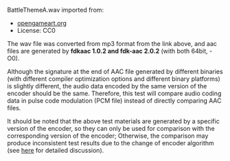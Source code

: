BattleThemeA.wav imported from:

* [opengameart.org](https://opengameart.org/content/battle-theme-a)
* License: CC0

The wav file was converted from mp3 format from the link above, and aac files are generated by **fdkaac 1.0.2 and fdk-aac 2.0.2** (with both 64bit, -O0).

Although the signature at the end of AAC file generated by different binaries (with different compiler optimization options and different binary platforms) is slightly different, the audio data encoded by the same version of the encoder should be the same. Therefore, this test will compare audio coding data in pulse code modulation (PCM file) instead of directly comparing AAC files.

It should be noted that the above test materials are generated by a specific version of the encoder, so they can only be used for comparison with the corresponding version of the encoder; Otherwise, the comparison may produce inconsistent test results due to the change of encoder algorithm (see [here](https://github.com/kekyo/fdk-aac-win32-builder/pull/5) for detailed discussion).

